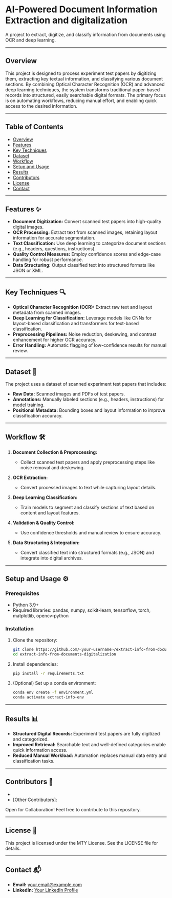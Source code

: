 # AI-Powered Document Information Extraction and digitalization

A project to extract, digitize, and classify information from documents using OCR and deep learning.

---

## Overview

This project is designed to process experiment test papers by digitizing them, extracting key textual information, and classifying various document sections. By combining Optical Character Recognition (OCR) and advanced deep learning techniques, the system transforms traditional paper-based records into structured, easily searchable digital formats. The primary focus is on automating workflows, reducing manual effort, and enabling quick access to the desired information.

---

## Table of Contents

- [Overview](#overview)
- [Features](#features)
- [Key Techniques](#key-techniques)
- [Dataset](#dataset)
- [Workflow](#workflow)
- [Setup and Usage](#setup-and-usage)
- [Results](#results)
- [Contributors](#contributors)
- [License](#license)
- [Contact](#contact)

---

## Features ✨

- **Document Digitization:** Convert scanned test papers into high-quality digital images.
- **OCR Processing:** Extract text from scanned images, retaining layout information for accurate segmentation.
- **Text Classification:** Use deep learning to categorize document sections (e.g., headers, questions, instructions).
- **Quality Control Measures:** Employ confidence scores and edge-case handling for robust performance.
- **Data Structuring:** Output classified text into structured formats like JSON or XML.

---

## Key Techniques 🔍

- **Optical Character Recognition (OCR):** Extract raw text and layout metadata from scanned images.
- **Deep Learning for Classification:** Leverage models like CNNs for layout-based classification and transformers for text-based classification.
- **Preprocessing Pipelines:** Noise reduction, deskewing, and contrast enhancement for higher OCR accuracy.
- **Error Handling:** Automatic flagging of low-confidence results for manual review.

---

## Dataset 📂

The project uses a dataset of scanned experiment test papers that includes:

- **Raw Data:** Scanned images and PDFs of test papers.
- **Annotations:** Manually labeled sections (e.g., headers, instructions) for model training.
- **Positional Metadata:** Bounding boxes and layout information to improve classification accuracy.

---

## Workflow 🛠️

1. **Document Collection & Preprocessing:**  
   - Collect scanned test papers and apply preprocessing steps like noise removal and deskewing.
   
2. **OCR Extraction:**  
   - Convert processed images to text while capturing layout details.
   
3. **Deep Learning Classification:**  
   - Train models to segment and classify sections of text based on content and layout features.
   
4. **Validation & Quality Control:**  
   - Use confidence thresholds and manual review to ensure accuracy.
   
5. **Data Structuring & Integration:**  
   - Convert classified text into structured formats (e.g., JSON) and integrate into digital archives.

---

## Setup and Usage ⚙️

### Prerequisites

- Python 3.9+
- Required libraries: pandas, numpy, scikit-learn, tensorflow, torch, matplotlib, opencv-python

### Installation

1. Clone the repository:
   ```bash
   git clone https://github.com/<your-username>/extract-info-from-documents-digitalization.git
   cd extract-info-from-documents-digitalization
   ```

2. Install dependencies:
   ```bash
   pip install -r requirements.txt
   ```

3. (Optional) Set up a conda environment:
   ```bash
   conda env create -f environment.yml
   conda activate extract-info-env
   ```

---

## Results 📊

- **Structured Digital Records:** Experiment test papers are fully digitized and categorized.
- **Improved Retrieval:** Searchable text and well-defined categories enable quick information access.
- **Reduced Manual Workload:** Automation replaces manual data entry and classification tasks.

---

## Contributors 👥

- [Michael Yerdaw]: MDT 
- [Other Contributors]: 

Open for Collaboration! Feel free to contribute to this repository.

---

## License 📜

This project is licensed under the MTY License. See the LICENSE file for details.

---

## Contact 📬

- **Email:** your.email@example.com  
- **LinkedIn:** [Your LinkedIn Profile](https://www.linkedin.com/in/your-profile)
